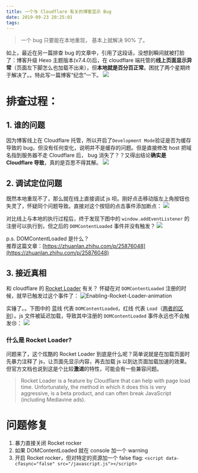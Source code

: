 ```yaml
---
title: 一个与 Cloudflare 有关的博客显示 Bug
date: 2019-09-23 20:25:01
tags:
---
```



> 一个 bug 只要能在本地重现， 基本上就解决 90% 了。

如上，最近在另一篇排查 bug 的文章中，引用了这段话，没想到瞬间就被打脸了：博客升级 Hexo 主题版本(v7.4.0)后，在 cloudflare 端托管的**线上页面显示异常**（页面左下脚怎么也加载不出来），但**本地就是百分百正常**。困扰了两个星期终于解决了。。特此写一篇博客“纪念”一下。
![](/images/blog/190922_cloudflare_and_next_bug/15691592217110.jpg)


<!--more-->


# 排查过程：
## 1. 谁的问题
因为博客线上在 Cloudflare 托管，所以开启了`Development Mode`验证是否为缓存导致的 bug，但没有任何变化，说明并不是缓存的问题。但是直接修改 host 把域名指到服务器不走 Cloudflare 后， bug 消失了？？又得出结论**确实是 Cloudflare 导致**，真的是百思不得其解。
![](/images/blog/190922_cloudflare_and_next_bug/15691606345852.jpg)

## 2. 调试定位问题
既然本地重现不了，那么就在线上直接调试 js 呗。刚好点击移动版左上角按钮也失灵了，怀疑同个问题导致。直接对这个按钮的点击事件添加断点：
![](/images/blog/190922_cloudflare_and_next_bug/15691601888251.jpg)

对比线上与本地的执行过程后，终于发现下图中的 `window.addEventListener` 的注册可以执行到，但之后的 `DOMContentLoaded` 事件并没有触发？
![](/images/blog/190922_cloudflare_and_next_bug/15691575296785.jpg)

p.s. DOMContentLoaded 是什么？   
推荐这篇文章：[https://zhuanlan.zhihu.com/p/25876048](https://zhuanlan.zhihu.com/p/25876048)

## 3. 接近真相
和 cloudflare 的 [Rocket Loader](https://www.cloudflare.com/features-optimizer) 有关？
怀疑在对 `DOMContentLoaded` 注册的时候，就早已触发过这个事件了：
![Enabling-Rocket-Loader-animation](/images/blog/190922_cloudflare_and_next_bug/Enabling-Rocket-Loader-animation.gif)

实锤了。。下图中的 蓝线 代表 `DOMContentLoaded`，红线 代表 `Load`（[两者的区别](https://testdrive-archive.azurewebsites.net/HTML5/DOMContentLoaded/Default.html)）。js 文件被延迟加载，导致其中注册的 `DOMContentLoaded` 事件永远也不会触发😢：
![](/images/blog/190922_cloudflare_and_next_bug/Pasted%20Graphic%204.png)


### 什么是 Rocket Loader?
问题来了，这个炫酷的 Rocket Loader 到底是什么呢？简单说就是在加载页面时先暴力注释了 js，让页面先显示内容，再去加载 js 以到达页面加载加速的效果。但官方文档也说到这是个比较**激进**的特性，可能会有一些兼容问题。

> Rocket Loader is a feature by Cloudflare that can help with page load time. Unfortunately, the method in which it does this is very aggressive, is a beta product, and can often break JavaScript (including Mediavine ads).

# 问题修复
1. 暴力直接关闭 Rocket rocker
2. 如果 DOMContentLoaded 就在 console 加一个 warning
3. 开启 Rocket rocker，但对特定的资源加一个 false flag: `<script data-cfasync="false" src="/javascript.js"></script>`












